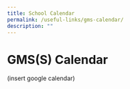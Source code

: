 ```yaml
---
title: School Calendar
permalink: /useful-links/gms-calendar/
description: ""
---
```

# **GMS(S) Calendar**

(insert google calendar)